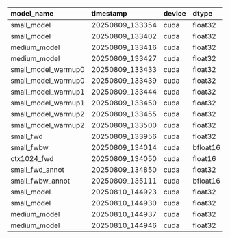| model_name              | timestamp           | device   | dtype    | mode        |   context_length |   batch_size |   d_model |   num_layers |   num_heads |   d_ff |   mean_ms_per_step |   std_ms_per_step | mixed_precision   | method   | status   | mem_before_bwd   |
|:------------------------|:--------------------|:---------|:---------|:------------|-----------------:|-------------:|----------:|-------------:|------------:|-------:|-------------------:|------------------:|:------------------|:---------|:---------|:-----------------|
| small_model             | 20250809_133354     | cuda     | float32  | fwd         |              512 |            4 |       768 |           12 |          12 |   3072 |             26.75  |             1.281 | nan               | nan      | nan      | nan              |
| small_model             | 20250809_133402     | cuda     | float32  | fwd+bwd     |              512 |            4 |       768 |           12 |          12 |   3072 |             93.289 |             0.32  | nan               | nan      | nan      | nan              |
| medium_model            | 20250809_133416     | cuda     | float32  | fwd         |              512 |            4 |      1024 |           24 |          16 |   4096 |             78.254 |             0.127 | nan               | nan      | nan      | nan              |
| medium_model            | 20250809_133427     | cuda     | float32  | fwd+bwd     |              512 |            4 |      1024 |           24 |          16 |   4096 |            272.868 |             0.364 | nan               | nan      | nan      | nan              |
| small_model_warmup0     | 20250809_133433     | cuda     | float32  | fwd         |              512 |            4 |       768 |           12 |          12 |   3072 |             70.946 |           131.555 | nan               | nan      | nan      | nan              |
| small_model_warmup0     | 20250809_133439     | cuda     | float32  | fwd+bwd     |              512 |            4 |       768 |           12 |          12 |   3072 |            144.424 |           155.784 | nan               | nan      | nan      | nan              |
| small_model_warmup1     | 20250809_133444     | cuda     | float32  | fwd         |              512 |            4 |       768 |           12 |          12 |   3072 |             26.701 |             2.281 | nan               | nan      | nan      | nan              |
| small_model_warmup1     | 20250809_133450     | cuda     | float32  | fwd+bwd     |              512 |            4 |       768 |           12 |          12 |   3072 |             94.468 |             2.759 | nan               | nan      | nan      | nan              |
| small_model_warmup2     | 20250809_133455     | cuda     | float32  | fwd         |              512 |            4 |       768 |           12 |          12 |   3072 |             25.943 |             0.035 | nan               | nan      | nan      | nan              |
| small_model_warmup2     | 20250809_133500     | cuda     | float32  | fwd+bwd     |              512 |            4 |       768 |           12 |          12 |   3072 |             92.609 |             0.22  | nan               | nan      | nan      | nan              |
| small_fwd               | 20250809_133956     | cuda     | float32  | fwd         |              512 |            4 |       512 |            6 |           8 |   2048 |             14.094 |             0.129 | nan               | nan      | nan      | nan              |
| small_fwbw              | 20250809_134014     | cuda     | bfloat16 | fwd+bwd     |              512 |            4 |       512 |            6 |           8 |   2048 |             67.71  |             4.73  | nan               | nan      | nan      | nan              |
| ctx1024_fwd             | 20250809_134050     | cuda     | float16  | fwd         |             1024 |            4 |       768 |            8 |          12 |   3072 |             23.332 |             0.506 | nan               | nan      | nan      | nan              |
| small_fwd_annot         | 20250809_134850     | cuda     | float32  | fwd         |              512 |            4 |       512 |            6 |           8 |   2048 |             14.417 |             1.003 | nan               | nan      | nan      | nan              |
| small_fwbw_annot        | 20250809_135111     | cuda     | bfloat16 | fwd+bwd     |              512 |            4 |       512 |            6 |           8 |   2048 |             63.945 |             4.163 | nan               | nan      | nan      | nan              |
| small_model             | 20250810_144923     | cuda     | float32  | fwd         |              512 |            4 |       768 |           12 |          12 |   3072 |             21.019 |             2.145 | 1                 | nan      | nan      | nan              |
| small_model             | 20250810_144930     | cuda     | float32  | fwd+bwd     |              512 |            4 |       768 |           12 |          12 |   3072 |             85.893 |             3.424 | True              | nan      | nan      | nan              |
| medium_model            | 20250810_144937     | cuda     | float32  | fwd         |              512 |            4 |      1024 |           24 |          16 |   4096 |             41.619 |             0.382 | True              | nan      | nan      | nan              |
| medium_model            | 20250810_144946     | cuda     | float32  | fwd+bwd     |              512 |            4 |      1024 |           24 |          16 |   4096 |            170.303 |             1.459 | True              | nan      | nan      | nan              |